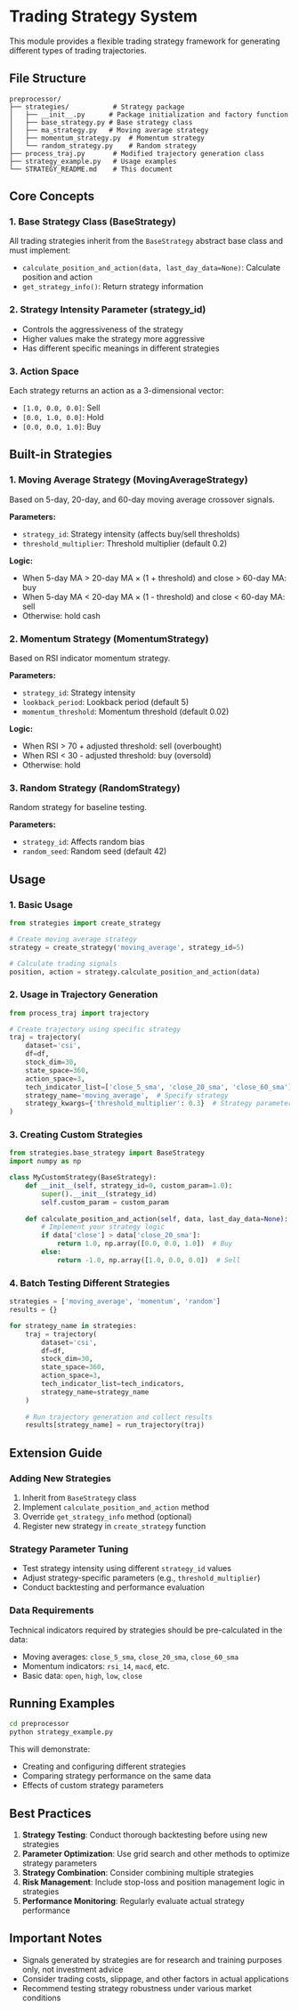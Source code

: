 # Trading Strategy System

This module provides a flexible trading strategy framework for generating different types of trading trajectories.

## File Structure

```
preprocessor/
├── strategies/           # Strategy package
│   ├── __init__.py      # Package initialization and factory function
│   ├── base_strategy.py # Base strategy class
│   ├── ma_strategy.py   # Moving average strategy
│   ├── momentum_strategy.py  # Momentum strategy
│   └── random_strategy.py    # Random strategy
├── process_traj.py       # Modified trajectory generation class
├── strategy_example.py   # Usage examples
└── STRATEGY_README.md    # This document
```

## Core Concepts

### 1. Base Strategy Class (BaseStrategy)

All trading strategies inherit from the `BaseStrategy` abstract base class and must implement:

- `calculate_position_and_action(data, last_day_data=None)`: Calculate position and action
- `get_strategy_info()`: Return strategy information

### 2. Strategy Intensity Parameter (strategy_id)

- Controls the aggressiveness of the strategy
- Higher values make the strategy more aggressive
- Has different specific meanings in different strategies

### 3. Action Space

Each strategy returns an action as a 3-dimensional vector:
- `[1.0, 0.0, 0.0]`: Sell
- `[0.0, 1.0, 0.0]`: Hold
- `[0.0, 0.0, 1.0]`: Buy

## Built-in Strategies

### 1. Moving Average Strategy (MovingAverageStrategy)

Based on 5-day, 20-day, and 60-day moving average crossover signals.

**Parameters:**
- `strategy_id`: Strategy intensity (affects buy/sell thresholds)
- `threshold_multiplier`: Threshold multiplier (default 0.2)

**Logic:**
- When 5-day MA > 20-day MA × (1 + threshold) and close > 60-day MA: buy
- When 5-day MA < 20-day MA × (1 - threshold) and close < 60-day MA: sell
- Otherwise: hold cash

### 2. Momentum Strategy (MomentumStrategy)

Based on RSI indicator momentum strategy.

**Parameters:**
- `strategy_id`: Strategy intensity
- `lookback_period`: Lookback period (default 5)
- `momentum_threshold`: Momentum threshold (default 0.02)

**Logic:**
- When RSI > 70 + adjusted threshold: sell (overbought)
- When RSI < 30 - adjusted threshold: buy (oversold)
- Otherwise: hold

### 3. Random Strategy (RandomStrategy)

Random strategy for baseline testing.

**Parameters:**
- `strategy_id`: Affects random bias
- `random_seed`: Random seed (default 42)

## Usage

### 1. Basic Usage

```python
from strategies import create_strategy

# Create moving average strategy
strategy = create_strategy('moving_average', strategy_id=5)

# Calculate trading signals
position, action = strategy.calculate_position_and_action(data)
```

### 2. Usage in Trajectory Generation

```python
from process_traj import trajectory

# Create trajectory using specific strategy
traj = trajectory(
    dataset='csi',
    df=df,
    stock_dim=30,
    state_space=360,
    action_space=3,
    tech_indicator_list=['close_5_sma', 'close_20_sma', 'close_60_sma'],
    strategy_name='moving_average',  # Specify strategy
    strategy_kwargs={'threshold_multiplier': 0.3}  # Strategy parameters
)
```

### 3. Creating Custom Strategies

```python
from strategies.base_strategy import BaseStrategy
import numpy as np

class MyCustomStrategy(BaseStrategy):
    def __init__(self, strategy_id=0, custom_param=1.0):
        super().__init__(strategy_id)
        self.custom_param = custom_param
    
    def calculate_position_and_action(self, data, last_day_data=None):
        # Implement your strategy logic
        if data['close'] > data['close_20_sma']:
            return 1.0, np.array([0.0, 0.0, 1.0])  # Buy
        else:
            return -1.0, np.array([1.0, 0.0, 0.0])  # Sell
```

### 4. Batch Testing Different Strategies

```python
strategies = ['moving_average', 'momentum', 'random']
results = {}

for strategy_name in strategies:
    traj = trajectory(
        dataset='csi',
        df=df,
        stock_dim=30,
        state_space=360,
        action_space=3,
        tech_indicator_list=tech_indicators,
        strategy_name=strategy_name
    )
    
    # Run trajectory generation and collect results
    results[strategy_name] = run_trajectory(traj)
```

## Extension Guide

### Adding New Strategies

1. Inherit from `BaseStrategy` class
2. Implement `calculate_position_and_action` method
3. Override `get_strategy_info` method (optional)
4. Register new strategy in `create_strategy` function

### Strategy Parameter Tuning

- Test strategy intensity using different `strategy_id` values
- Adjust strategy-specific parameters (e.g., `threshold_multiplier`)
- Conduct backtesting and performance evaluation

### Data Requirements

Technical indicators required by strategies should be pre-calculated in the data:
- Moving averages: `close_5_sma`, `close_20_sma`, `close_60_sma`
- Momentum indicators: `rsi_14`, `macd`, etc.
- Basic data: `open`, `high`, `low`, `close`

## Running Examples

```bash
cd preprocessor
python strategy_example.py
```

This will demonstrate:
- Creating and configuring different strategies
- Comparing strategy performance on the same data
- Effects of custom strategy parameters

## Best Practices

1. **Strategy Testing**: Conduct thorough backtesting before using new strategies
2. **Parameter Optimization**: Use grid search and other methods to optimize strategy parameters
3. **Strategy Combination**: Consider combining multiple strategies
4. **Risk Management**: Include stop-loss and position management logic in strategies
5. **Performance Monitoring**: Regularly evaluate actual strategy performance

## Important Notes

- Signals generated by strategies are for research and training purposes only, not investment advice
- Consider trading costs, slippage, and other factors in actual applications
- Recommend testing strategy robustness under various market conditions 
